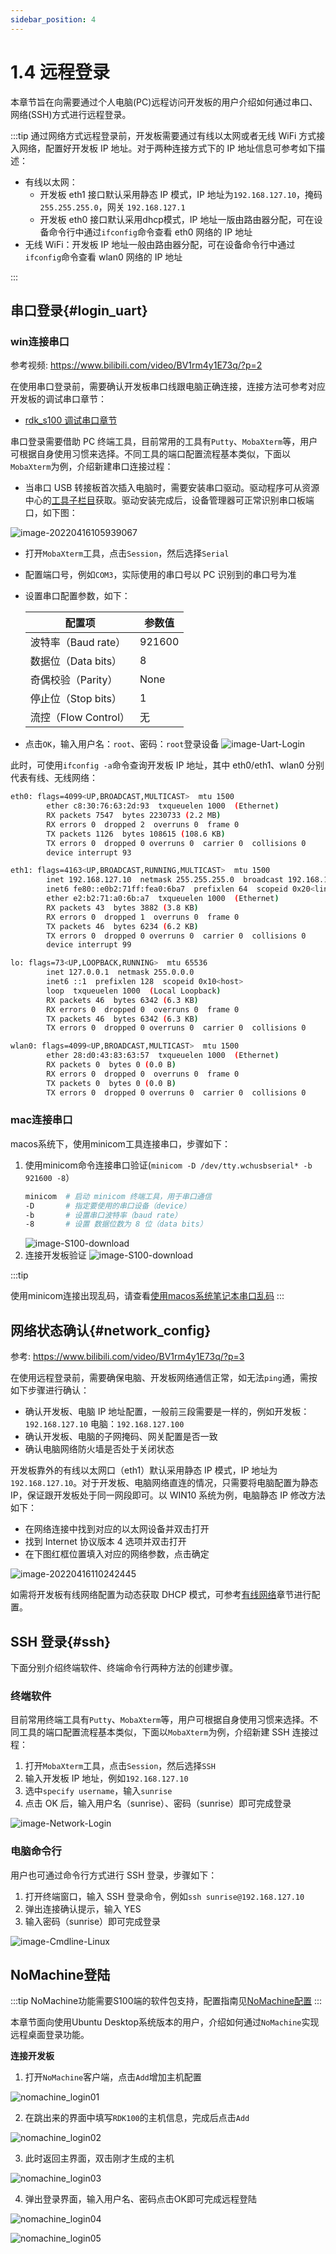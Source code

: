 ```yaml
---
sidebar_position: 4
---
```


# 1.4 远程登录

本章节旨在向需要通过个人电脑(PC)远程访问开发板的用户介绍如何通过串口、网络(SSH)方式进行远程登录。

:::tip
通过网络方式远程登录前，开发板需要通过有线以太网或者无线 WiFi 方式接入网络，配置好开发板 IP 地址。对于两种连接方式下的 IP 地址信息可参考如下描述：

- 有线以太网：
  - 开发板 eth1 接口默认采用静态 IP 模式，IP 地址为`192.168.127.10`，掩码`255.255.255.0`，网关 `192.168.127.1`
  - 开发板 eth0 接口默认采用dhcp模式，IP 地址一版由路由器分配，可在设备命令行中通过`ifconfig`命令查看 eth0 网络的 IP 地址
- 无线 WiFi：开发板 IP 地址一般由路由器分配，可在设备命令行中通过`ifconfig`命令查看 wlan0 网络的 IP 地址

:::

## 串口登录{#login_uart}

### **win连接串口**

参考视频: https://www.bilibili.com/video/BV1rm4y1E73q/?p=2

在使用串口登录前，需要确认开发板串口线跟电脑正确连接，连接方法可参考对应开发板的调试串口章节：

- [rdk_s100 调试串口章节](../01_Quick_start/01_hardware_introduction/01_rdk_s100.md#debug_uart)

串口登录需要借助 PC 终端工具，目前常用的工具有`Putty`、`MobaXterm`等，用户可根据自身使用习惯来选择。不同工具的端口配置流程基本类似，下面以`MobaXterm`为例，介绍新建串口连接过程：

- 当串口 USB 转接板首次插入电脑时，需要安装串口驱动。驱动程序可从资源中心的[工具子栏目](https://developer.d-robotics.cc/resource)获取。驱动安装完成后，设备管理器可正常识别串口板端口，如下图：

![image-20220416105939067](https://rdk-doc.oss-cn-beijing.aliyuncs.com/doc/img/01_Quick_start/image/remote_login/image-20220416105939067.png)

- 打开`MobaXterm`工具，点击`Session`，然后选择`Serial`

- 配置端口号，例如`COM3`，实际使用的串口号以 PC 识别到的串口号为准

- 设置串口配置参数，如下：

  | 配置项               | 参数值 |
  | -------------------- | ------ |
  | 波特率（Baud rate）  | 921600 |
  | 数据位（Data bits）  | 8      |
  | 奇偶校验（Parity）   | None   |
  | 停止位（Stop bits）  | 1      |
  | 流控（Flow Control） | 无     |

- 点击`OK`，输入用户名：`root`、密码：`root`登录设备
  ![image-Uart-Login](https://rdk-doc.oss-cn-beijing.aliyuncs.com/doc/img/01_Quick_start/image/remote_login/image-Uart-Login.gif)

此时，可使用`ifconfig -a`命令查询开发板 IP 地址，其中 eth0/eth1、wlan0 分别代表有线、无线网络：

```bash
eth0: flags=4099<UP,BROADCAST,MULTICAST>  mtu 1500
        ether c8:30:76:63:2d:93  txqueuelen 1000  (Ethernet)
        RX packets 7547  bytes 2230733 (2.2 MB)
        RX errors 0  dropped 2  overruns 0  frame 0
        TX packets 1126  bytes 108615 (108.6 KB)
        TX errors 0  dropped 0 overruns 0  carrier 0  collisions 0
        device interrupt 93

eth1: flags=4163<UP,BROADCAST,RUNNING,MULTICAST>  mtu 1500
        inet 192.168.127.10  netmask 255.255.255.0  broadcast 192.168.127.255
        inet6 fe80::e0b2:71ff:fea0:6ba7  prefixlen 64  scopeid 0x20<link>
        ether e2:b2:71:a0:6b:a7  txqueuelen 1000  (Ethernet)
        RX packets 43  bytes 3882 (3.8 KB)
        RX errors 0  dropped 1  overruns 0  frame 0
        TX packets 46  bytes 6234 (6.2 KB)
        TX errors 0  dropped 0 overruns 0  carrier 0  collisions 0
        device interrupt 99

lo: flags=73<UP,LOOPBACK,RUNNING>  mtu 65536
        inet 127.0.0.1  netmask 255.0.0.0
        inet6 ::1  prefixlen 128  scopeid 0x10<host>
        loop  txqueuelen 1000  (Local Loopback)
        RX packets 46  bytes 6342 (6.3 KB)
        RX errors 0  dropped 0  overruns 0  frame 0
        TX packets 46  bytes 6342 (6.3 KB)
        TX errors 0  dropped 0 overruns 0  carrier 0  collisions 0

wlan0: flags=4099<UP,BROADCAST,MULTICAST>  mtu 1500
        ether 28:d0:43:83:63:57  txqueuelen 1000  (Ethernet)
        RX packets 0  bytes 0 (0.0 B)
        RX errors 0  dropped 0  overruns 0  frame 0
        TX packets 0  bytes 0 (0.0 B)
        TX errors 0  dropped 0 overruns 0  carrier 0  collisions 0
```
### **mac连接串口**

macos系统下，使用minicom工具连接串口，步骤如下：
1. 使用minicom命令连接串口验证(`minicom -D /dev/tty.wchusbserial* -b 921600 -8`）
      ```bash
      minicom  # 启动 minicom 终端工具，用于串口通信
      -D       # 指定要使用的串口设备（device）
      -b       # 设置串口波特率（baud rate）
      -8       # 设置 数据位数为 8 位（data bits）
      ```
      ![image-S100-download](https://rdk-doc.oss-cn-beijing.aliyuncs.com/doc/img/01_Quick_start/image/install_os/image-mac-usb-driver-minicom.png)
2. 连接开发板验证
   ![image-S100-download](https://rdk-doc.oss-cn-beijing.aliyuncs.com/doc/img/01_Quick_start/image/install_os/image-mac-usb-driver-minicom-success.png)

:::tip

使用minicom连接出现乱码，请查看[使用macos系统笔记本串口乱码](../01_Quick_start/02_install_os/rdk_s100.md#使用macos系统笔记本串口乱码问题)
:::

## 网络状态确认{#network_config}

参考: https://www.bilibili.com/video/BV1rm4y1E73q/?p=3

在使用远程登录前，需要确保电脑、开发板网络通信正常，如无法`ping`通，需按如下步骤进行确认：

- 确认开发板、电脑 IP 地址配置，一般前三段需要是一样的，例如开发板：`192.168.127.10` 电脑：`192.168.127.100`
- 确认开发板、电脑的子网掩码、网关配置是否一致
- 确认电脑网络防火墙是否处于关闭状态

开发板靠外的有线以太网口（eth1）默认采用静态 IP 模式，IP 地址为`192.168.127.10`。对于开发板、电脑网络直连的情况，只需要将电脑配置为静态 IP，保证跟开发板处于同一网段即可。以 WIN10 系统为例，电脑静态 IP 修改方法如下：

- 在网络连接中找到对应的以太网设备并双击打开
- 找到 Internet 协议版本 4 选项并双击打开
- 在下图红框位置填入对应的网络参数，点击确定

![image-20220416110242445](https://rdk-doc.oss-cn-beijing.aliyuncs.com/doc/img/01_Quick_start/image/remote_login/image-s100-pc-static-ip.png)

如需将开发板有线网络配置为动态获取 DHCP 模式，可参考[有线网络](../02_System_configuration/01_network_bluetooth.md)章节进行配置。

## SSH 登录{#ssh}
下面分别介绍终端软件、终端命令行两种方法的创建步骤。

### 终端软件

目前常用终端工具有`Putty`、`MobaXterm`等，用户可根据自身使用习惯来选择。不同工具的端口配置流程基本类似，下面以`MobaXterm`为例，介绍新建 SSH 连接过程：

1. 打开`MobaXterm`工具，点击`Session`，然后选择`SSH`
2. 输入开发板 IP 地址，例如`192.168.127.10`
3. 选中`specify username`，输入`sunrise`
4. 点击 OK 后，输入用户名（sunrise）、密码（sunrise）即可完成登录

![image-Network-Login](https://rdk-doc.oss-cn-beijing.aliyuncs.com/doc/img/01_Quick_start/image/remote_login/image-Network-Login.gif)

### 电脑命令行

用户也可通过命令行方式进行 SSH 登录，步骤如下：

1. 打开终端窗口，输入 SSH 登录命令，例如`ssh sunrise@192.168.127.10`
2. 弹出连接确认提示，输入 YES
3. 输入密码（sunrise）即可完成登录

![image-Cmdline-Linux](https://rdk-doc.oss-cn-beijing.aliyuncs.com/doc/img/01_Quick_start/image/remote_login/linux_login_01.gif)


## NoMachine登陆

:::tip
NoMachine功能需要S100端的软件包支持，配置指南见[NoMachine配置](./03_configuration_wizard/configuration_wizard_s100.md#nomachine-配置)
:::

本章节面向使用Ubuntu Desktop系统版本的用户，介绍如何通过`NoMachine`实现远程桌面登录功能。

**连接开发板**

1. 打开`NoMachine`客户端，点击`Add`增加主机配置

![nomachine_login01](http://rdk-doc.oss-cn-beijing.aliyuncs.com/doc/img/01_Quick_start/image/remote_login/image-S100-nomachine_login01.jpg)

2. 在跳出来的界面中填写`RDK100`的主机信息，完成后点击`Add`

![nomachine_login02](http://rdk-doc.oss-cn-beijing.aliyuncs.com/doc/img/01_Quick_start/image/remote_login/image-S100-nomachine_login02.jpg)

3. 此时返回主界面，双击刚才生成的主机

![nomachine_login03](http://rdk-doc.oss-cn-beijing.aliyuncs.com/doc/img/01_Quick_start/image/remote_login/image-S100-nomachine_login03.jpg)

4. 弹出登录界面，输入用户名、密码点击OK即可完成远程登陆

![nomachine_login04](http://rdk-doc.oss-cn-beijing.aliyuncs.com/doc/img/01_Quick_start/image/remote_login/image-S100-nomachine_login04.jpg)

![nomachine_login05](http://rdk-doc.oss-cn-beijing.aliyuncs.com/doc/img/01_Quick_start/image/remote_login/image-S100-nomachine_login05.jpg)
